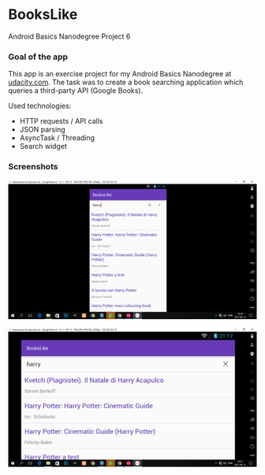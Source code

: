 # BooksLike
Android Basics Nanodegree Project 6

### Goal of the app
This app is an exercise project for my Android Basics Nanodegree at <a href="http://udacity.com">udacity.com</a>. The task was to create a book searching application which queries a third-party API (Google Books).

Used technologies:
- HTTP requests / API calls
- JSON parsing
- AsyncTask / Threading
- Search widget

### Screenshots
![Screenshot1](https://github.com/matewiszt/BooksLike/raw/master/Screenshot_2017-06-13_23.16.43.png)

![Screenshot2](https://github.com/matewiszt/BooksLike/raw/master/Screenshot_2017-06-13_23.17.08.png)

